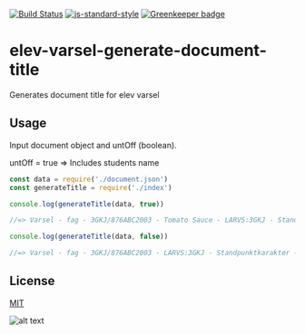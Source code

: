 [![Build Status](https://travis-ci.org/telemark/elev-varsel-generate-document-title.svg?branch=master)](https://travis-ci.org/telemark/elev-varsel-generate-document-title)
[![js-standard-style](https://img.shields.io/badge/code%20style-standard-brightgreen.svg?style=flat)](https://github.com/feross/standard)
[![Greenkeeper badge](https://badges.greenkeeper.io/telemark/elev-varsel-generate-document-title.svg)](https://greenkeeper.io/)

# elev-varsel-generate-document-title

Generates document title for elev varsel

## Usage

Input document object and untOff (boolean).

untOff = true => Includes students name

```JavaScript
const data = require('./document.json')
const generateTitle = require('./index')

console.log(generateTitle(data, true))

//=> Varsel - fag - 3GKJ/876ABC2003 - Tomato Sauce - LARVS:3GKJ - Standpunktkarakter - 2016/2017

console.log(generateTitle(data, false))

//=> Varsel - fag - 3GKJ/876ABC2003 - LARVS:3GKJ - Standpunktkarakter - 2016/2017

```

## License

[MIT](LICENSE)

![alt text](https://robots.kebabstudios.party/elev-varsel-generate-document-title.png "Robohash image of elev-varsel-generate-document-title")
